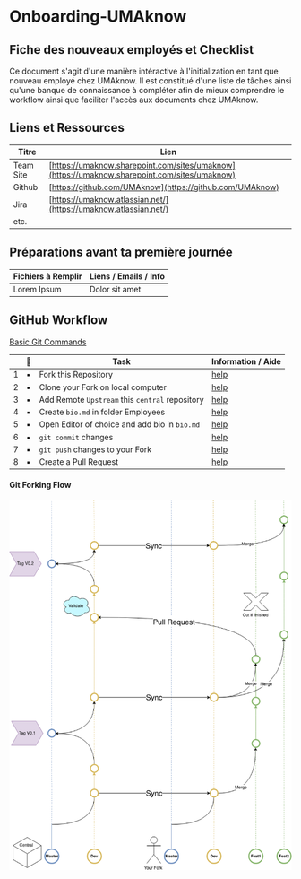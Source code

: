 # Onboarding-UMAknow

## Fiche des nouveaux employés et Checklist

Ce document s'agit d'une manière intéractive à l'initialization en tant que nouveau employé chez UMAknow. Il est constitué d'une liste de tâches ainsi qu'une banque de connaissance à compléter afin de mieux comprendre le workflow ainsi que faciliter l'accès aux documents chez UMAknow.

## Liens et Ressources

| Titre     | Lien                                                         |
| --------- | ------------------------------------------------------------ |
| Team Site | [https://umaknow.sharepoint.com/sites/umaknow](https://umaknow.sharepoint.com/sites/umaknow) |
| Github    | [https://github.com/UMAknow](https://github.com/UMAknow)     |
| Jira      | [https://umaknow.atlassian.net/](https://umaknow.atlassian.net/) |
| etc.      |           |

## Préparations avant ta première journée

| Fichiers à Remplir | Liens / Emails / Info |
| ------------------ | --------------------- |
| Lorem Ipsum        | Dolor sit amet        |

## GitHub Workflow

[Basic Git Commands](https://confluence.atlassian.com/bitbucketserver/basic-git-commands-776639767.html)

|      | :checkered_flag:     | Task                                            | Information / Aide     |
| ---- | -------------------- | ----------------------------------------------- | ---------------------- |
| 1    | :black_small_square: | Fork this Repository                            | [help](Contributing.md)      |
| 2    | :black_small_square: | Clone your Fork on local computer               | [help](Contributing.md)     |
| 3    | :black_small_square: | Add Remote `Upstream` this `central` repository | [help](Contributing.md) |
| 4    | :black_small_square: | Create `bio.md` in folder Employees             | [help](Contributing.md)              |
| 5    | :black_small_square: | Open Editor of choice and add bio in `bio.md`   | [help](Contributing.md)              |
| 6    | :black_small_square: | `git commit` changes                            | [help](Contributing.md)              |
| 7    | :black_small_square: | `git push` changes to your Fork                 | [help](Contributing.md)              |
| 8    | :black_small_square: | Create a Pull Request                           | [help](Contributing.md)              |



#### Git Forking Flow

<img src="Fork Diagram.draw.io.png" width="800" />









